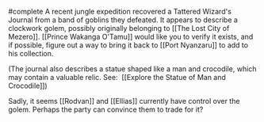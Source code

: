 #complete 
A recent jungle expedition recovered a Tattered Wizard's Journal from a band of goblins they defeated. It appears to describe a clockwork golem, possibly originally belonging to [[The Lost City of Mezero]]. [[Prince Wakanga O'Tamu]] would like you to verify it exists, and if possible, figure out a way to bring it back to [[Port Nyanzaru]] to add to his collection.

(The journal also describes a statue shaped like a man and crocodile, which may contain a valuable relic. See:  [[Explore the Statue of Man and Crocodile]])

Sadly, it seems [[Rodvan]] and [[Ellias]] currently have control over the golem. Perhaps the party can convince them to trade for it?